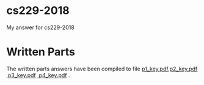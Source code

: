 # cs229-2018
My answer for cs229-2018

# Written Parts

The written parts answers have been compiled to file [p1_key.pdf](./p1_key.pdf),[p2_key.pdf](./p2_key.pdf) ,[p3_key.pdf](./p3_key.pdf) ,[p4_key.pdf](./p4_key.pdf) .
